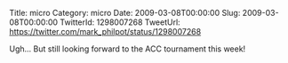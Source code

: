 Title: micro
Category: micro
Date: 2009-03-08T00:00:00
Slug: 2009-03-08T00:00:00
TwitterId: 1298007268
TweetUrl: https://twitter.com/mark_philpot/status/1298007268

Ugh...  But still looking forward to the ACC tournament this week!
